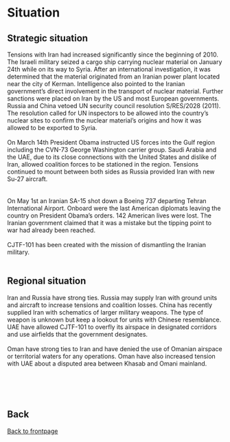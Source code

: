 # Situation 
 
 
## Strategic situation
Tensions with Iran had increased significantly since the beginning of 2010. The Israeli military seized a cargo ship 
carrying nuclear material on January 24th while on its way to Syria. After an international investigation, it was 
determined that the material originated from an Iranian power plant located near the city of Kerman. Intelligence also 
pointed to the Iranian government’s direct involvement in the transport of nuclear material. Further sanctions were 
placed on Iran by the US and most European governments. Russia and China vetoed UN security council resolution S/RES/2028 (2011). 
The resolution called for UN inspectors to be allowed into the country’s nuclear sites to confirm the nuclear material’s 
origins and how it was allowed to be exported to Syria.
<br>
<br>
On March 14th President Obama instructed US forces into the Gulf region including the CVN-73 George Washington carrier group. 
Saudi Arabia and the UAE, due to its close connections with the United States and dislike of Iran, allowed coalition forces to be 
stationed in the region. Tensions continued to mount between both sides as Russia provided Iran with new Su-27 aircraft.  
<br>
<br>
On May 1st an Iranian SA-15 shot down a Boeing 737 departing Tehran International Airport. Onboard were the last American diplomats 
leaving the country on President Obama’s orders. 142 American lives were lost. The Iranian government claimed that it was a mistake 
but the tipping point to war had already been reached. 
<br>
<br>
CJTF-101 has been created with the mission of dismantling the Iranian military. 
<br>
<br>

## Regional situation
Iran and Russia have strong ties. Russia may supply Iran with ground units and aircraft to increase tensions and coalition losses. 
China has recently supplied Iran with schematics of larger military weapons. The type of weapon is unknown but keep a lookout for units with Chinese resemblance. 
UAE have allowed CJTF-101 to overfly its airspace in designated corridors and use airfields that the government designates.
<br>
<br>
Oman have strong ties to Iran and have denied the use of Omanian airspace or territorial waters for any operations. 
Oman have also increased tension with UAE about a disputed area between Khasab and Omani mainland.  
<br> 
<br> 
<br>
<br>
 
 



## Back
[Back to frontpage](https://132nd-vwing.github.io/OPBH-Brief/)